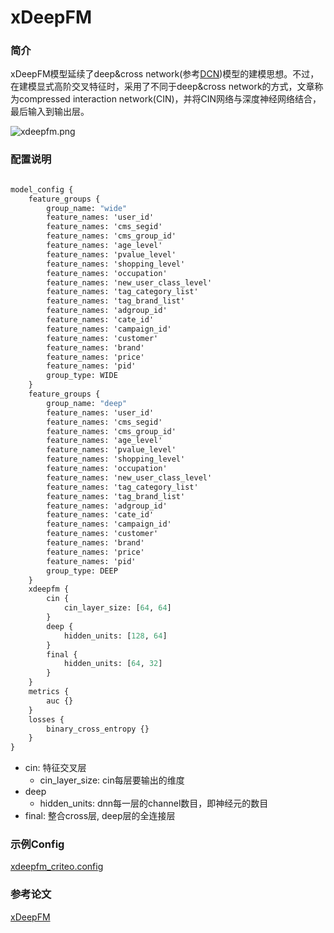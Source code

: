 # xDeepFM

### 简介

xDeepFM模型延续了deep&cross network(参考[DCN](https://easyrec.readthedocs.io/en/latest/models/dcn.html))模型的建模思想。不过，在建模显式高阶交叉特征时，采用了不同于deep&cross network的方式，文章称为compressed interaction network(CIN)，并将CIN网络与深度神经网络结合，最后输入到输出层。

![xdeepfm.png](../../images/models/xdeepfm.png)

### 配置说明

```protobuf

model_config {
    feature_groups {
        group_name: "wide"
        feature_names: 'user_id'
        feature_names: 'cms_segid'
        feature_names: 'cms_group_id'
        feature_names: 'age_level'
        feature_names: 'pvalue_level'
        feature_names: 'shopping_level'
        feature_names: 'occupation'
        feature_names: 'new_user_class_level'
        feature_names: 'tag_category_list'
        feature_names: 'tag_brand_list'
        feature_names: 'adgroup_id'
        feature_names: 'cate_id'
        feature_names: 'campaign_id'
        feature_names: 'customer'
        feature_names: 'brand'
        feature_names: 'price'
        feature_names: 'pid'
        group_type: WIDE
    }
    feature_groups {
        group_name: "deep"
        feature_names: 'user_id'
        feature_names: 'cms_segid'
        feature_names: 'cms_group_id'
        feature_names: 'age_level'
        feature_names: 'pvalue_level'
        feature_names: 'shopping_level'
        feature_names: 'occupation'
        feature_names: 'new_user_class_level'
        feature_names: 'tag_category_list'
        feature_names: 'tag_brand_list'
        feature_names: 'adgroup_id'
        feature_names: 'cate_id'
        feature_names: 'campaign_id'
        feature_names: 'customer'
        feature_names: 'brand'
        feature_names: 'price'
        feature_names: 'pid'
        group_type: DEEP
    }
    xdeepfm {
        cin {
            cin_layer_size: [64, 64]
        }
        deep {
            hidden_units: [128, 64]
        }
        final {
            hidden_units: [64, 32]
        }
    }
    metrics {
        auc {}
    }
    losses {
        binary_cross_entropy {}
    }
}
```

- cin: 特征交叉层
  - cin_layer_size: cin每层要输出的维度
- deep
  - hidden_units: dnn每一层的channel数目，即神经元的数目
- final: 整合cross层, deep层的全连接层

### 示例Config

[xdeepfm_criteo.config](https://tzrec.oss-cn-beijing.aliyuncs.com/config/models/xdeepfm_criteo.config)

### 参考论文

[xDeepFM](https://arxiv.org/pdf/1803.05170)
